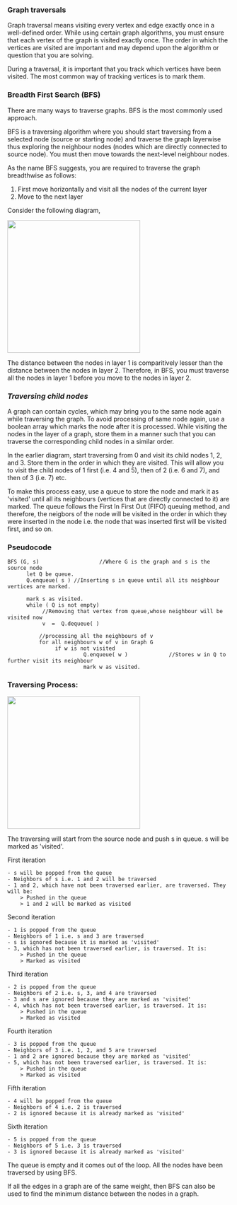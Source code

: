 ### **Graph traversals**

Graph traversal means visiting every vertex and edge exactly once in a well-defined order. While using certain graph algorithms, you must ensure that each vertex of the graph is visited exactly once. The order in which the vertices are visited are important and may depend upon the algorithm or question that you are solving.

During a traversal, it is important that you track which vertices have been visited. The most common way of tracking vertices is to mark them.

### **Breadth First Search (BFS)**

There are many ways to traverse graphs. BFS is the most commonly used approach.

BFS is a traversing algorithm where you should start traversing from a selected node (source or starting node) and traverse the graph layerwise thus exploring the neighbour nodes (nodes which are directly connected to source node). You must then move towards the next-level neighbour nodes.

As the name BFS suggests, you are required to traverse the graph breadthwise as follows:

  1. First move horizontally and visit all the nodes of the current layer
  2. Move to the next layer

Consider the following diagram,

<img src="graph.bmp" width="300">

The distance between the nodes in layer 1 is comparitively lesser than the distance between the nodes in layer 2. Therefore, in BFS, you must traverse all the nodes in layer 1 before you move to the nodes in layer 2.

### _**Traversing child nodes**_

A graph can contain cycles, which may bring you to the same node again while traversing the graph. To avoid processing of same node again, use a boolean array which marks the node after it is processed. While visiting the nodes in the layer of a graph, store them in a manner such that you can traverse the corresponding child nodes in a similar order.

In the earlier diagram, start traversing from 0 and visit its child nodes 1, 2, and 3. Store them in the order in which they are visited. This will allow you to visit the child nodes of 1 first (i.e. 4 and 5), then of 2 (i.e. 6 and 7), and then of 3 (i.e. 7) etc.

To make this process easy, use a queue to store the node and mark it as 'visited' until all its neighbours (vertices that are directly connected to it) are marked. The queue follows the First In First Out (FIFO) queuing method, and therefore, the neigbors of the node will be visited in the order in which they were inserted in the node i.e. the node that was inserted first will be visited first, and so on. 

### **Pseudocode**

```
BFS (G, s)                   //Where G is the graph and s is the source node
      let Q be queue.
      Q.enqueue( s ) //Inserting s in queue until all its neighbour vertices are marked.

      mark s as visited.
      while ( Q is not empty)
           //Removing that vertex from queue,whose neighbour will be visited now
           v  =  Q.dequeue( )

          //processing all the neighbours of v  
          for all neighbours w of v in Graph G
               if w is not visited 
                        Q.enqueue( w )             //Stores w in Q to further visit its neighbour
                        mark w as visited.
```

### **Traversing Process**:
<img src="traversing_process.bmp" width="300">

The traversing will start from the source node and push s in queue. s will be marked as 'visited'.

First iteration

    - s will be popped from the queue
    - Neighbors of s i.e. 1 and 2 will be traversed
    - 1 and 2, which have not been traversed earlier, are traversed. They will be:
        > Pushed in the queue
        > 1 and 2 will be marked as visited

Second iteration

    - 1 is popped from the queue
    - Neighbors of 1 i.e. s and 3 are traversed
    - s is ignored because it is marked as 'visited'
    - 3, which has not been traversed earlier, is traversed. It is:
        > Pushed in the queue
        > Marked as visited

Third iteration

    - 2 is popped from the queue
    - Neighbors of 2 i.e. s, 3, and 4 are traversed
    - 3 and s are ignored because they are marked as 'visited'
    - 4, which has not been traversed earlier, is traversed. It is:
        > Pushed in the queue
        > Marked as visited

Fourth iteration

    - 3 is popped from the queue
    - Neighbors of 3 i.e. 1, 2, and 5 are traversed
    - 1 and 2 are ignored because they are marked as 'visited'
    - 5, which has not been traversed earlier, is traversed. It is:
        > Pushed in the queue
        > Marked as visited

Fifth iteration

    - 4 will be popped from the queue
    - Neighbors of 4 i.e. 2 is traversed
    - 2 is ignored because it is already marked as 'visited'

Sixth iteration

    - 5 is popped from the queue
    - Neighbors of 5 i.e. 3 is traversed
    - 3 is ignored because it is already marked as 'visited'

The queue is empty and it comes out of the loop. All the nodes have been traversed by using BFS.

If all the edges in a graph are of the same weight, then BFS can also be used to find the minimum distance between the nodes in a graph.